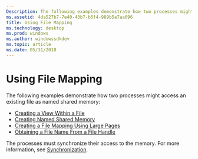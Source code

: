 ```yaml
---
Description: The following examples demonstrate how two processes might access an existing file as named shared memory.
ms.assetid: 4da527b7-7e40-43b7-b6f4-989b5a7aa096
title: Using File Mapping
ms.technology: desktop
ms.prod: windows
ms.author: windowssdkdev
ms.topic: article
ms.date: 05/31/2018
---
```


# Using File Mapping

The following examples demonstrate how two processes might access an existing file as named shared memory:

-   [Creating a View Within a File](creating-a-view-within-a-file.md)
-   [Creating Named Shared Memory](creating-named-shared-memory.md)
-   [Creating a File Mapping Using Large Pages](creating-a-file-mapping-using-large-pages.md)
-   [Obtaining a File Name From a File Handle](obtaining-a-file-name-from-a-file-handle.md)

The processes must synchronize their access to the memory. For more information, see [Synchronization](https://msdn.microsoft.com/windows/desktop/3e85e61c-d4df-49dd-aa86-1bbd682e375e).

 

 



